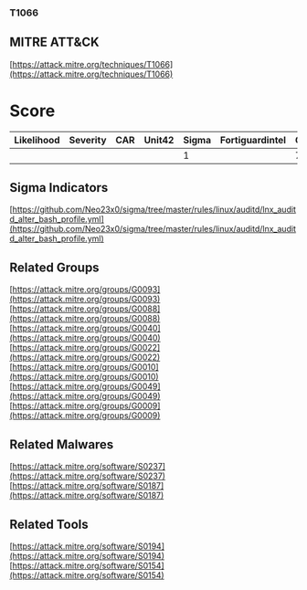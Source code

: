 
### T1066
## MITRE ATT&CK
[https://attack.mitre.org/techniques/T1066](https://attack.mitre.org/techniques/T1066)

# Score

| Likelihood | Severity | CAR | Unit42 | Sigma | Fortiguardintel | Groups | Malwares | Tools |
| ---------- | -------- | --- | ------ | ----- | --------------- | ---  | --- | --- |
 |   |   |   |   | 1 |   | 7 | 2 | 2 |



## Sigma Indicators

[https://github.com/Neo23x0/sigma/tree/master/rules/linux/auditd/lnx_auditd_alter_bash_profile.yml](https://github.com/Neo23x0/sigma/tree/master/rules/linux/auditd/lnx_auditd_alter_bash_profile.yml)
[]()


## Related Groups

[https://attack.mitre.org/groups/G0093](https://attack.mitre.org/groups/G0093)
[https://attack.mitre.org/groups/G0088](https://attack.mitre.org/groups/G0088)
[https://attack.mitre.org/groups/G0040](https://attack.mitre.org/groups/G0040)
[https://attack.mitre.org/groups/G0022](https://attack.mitre.org/groups/G0022)
[https://attack.mitre.org/groups/G0010](https://attack.mitre.org/groups/G0010)
[https://attack.mitre.org/groups/G0049](https://attack.mitre.org/groups/G0049)
[https://attack.mitre.org/groups/G0009](https://attack.mitre.org/groups/G0009)
[]()


## Related Malwares

[https://attack.mitre.org/software/S0237](https://attack.mitre.org/software/S0237)
[https://attack.mitre.org/software/S0187](https://attack.mitre.org/software/S0187)
[]()


## Related Tools

[https://attack.mitre.org/software/S0194](https://attack.mitre.org/software/S0194)
[https://attack.mitre.org/software/S0154](https://attack.mitre.org/software/S0154)
[]()
